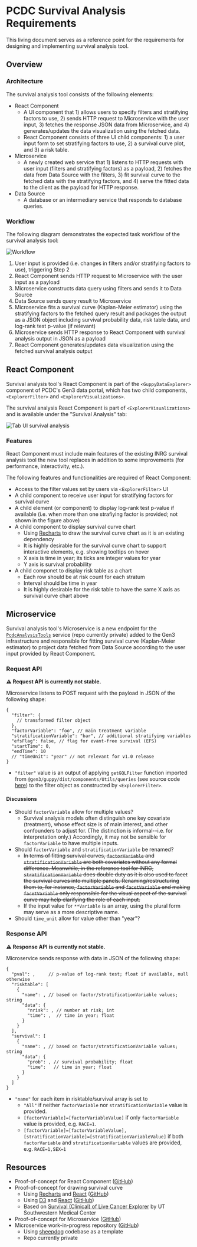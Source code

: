 # PCDC Survival Analysis Requirements

This living document serves as a reference point for the requirements for designing and implementing survival analysis tool.

## Overview

### Architecture

The survival analysis tool consists of the following elements:

- React Component
  - A UI component that 1) allows users to specify filters and stratifying factors to use, 2) sends HTTP request to Microservice with the user input, 3) fetches the response JSON data from Microservice, and 4) generates/updates the data visualization using the fetched data.
  - React Component consists of three UI child components: 1) a user input form to set stratifying factors to use, 2) a survival curve plot, and 3) a risk table.
- Microservice
  - A newly created web service that 1) listens to HTTP requests with user input (filters and stratifying factors) as a payload, 2) fetches the data from Data Source with the filters, 3) fit survival curve to the fetched data with the stratifying factors, and 4) serve the fitted data to the client as the payload for HTTP response.
- Data Source
  - A database or an intermediary service that responds to database queries.

### Workflow

The following diagram demonstrates the expected task workflow of the survival analysis tool:

![Workflow](./images/workflow.png)

1. User input is provided (i.e. changes in filters and/or stratifying factors to use), triggering Step 2
2. React Component sends HTTP request to Microservice with the user input as a payload
3. Microservice constructs data query using filters and sends it to Data Source
4. Data Source sends query result to Microservice
5. Microservice fits a survival curve (Kaplan-Meier estimator) using the stratifying factors to the fetched query result and packages the output as a JSON object including survival probability data, risk table data, and log-rank test p-value (if relevant)
6. Microservice sends HTTP response to React Component with survival analysis output in JSON as a payload
7. React Component generates/updates data visualization using the fetched survival analysis output

## React Component

Survival analysis tool's React Component is part of the `<GuppyDataExplorer>` component of PCDC's Gen3 data portal, which has two child components, `<ExplorerFilter>` and `<ExplorerVisualizations>`.

The survival analysis React Component is part of `<ExplorerVisualizations>` and is available under the "Survival Analysis" tab:

![Tab UI survival analysis](./images/tab_view_survival.png)

### Features

React Component must include main features of the existing INRG survival analysis tool the new tool replaces in addition to some improvements (for performance, interactivity, etc.).

The following features and functionalities are required of React Component:

- Access to the filter values set by users via `<ExplorerFilter>` UI
- A child component to receive user input for stratifying factors for survival curve
- A child element (or component) to display log-rank test p-value if available (i.e. when more than one strafiying factor is provided; not shown in the figure above)
- A child component to display survival curve chart
  - Using [Recharts](http://recharts.org/en-US) to draw the survival curve chart as it is an existing dependency
  - It is highly desirable for the survival curve chart to support interactive elements, e.g. showing tooltips on hover
  - X axis is time in year; its ticks are integer values for year
  - Y axis is survival probability
- A child componet to display risk table as a chart
  - Each row should be at risk count for each stratum
  - Interval should be time in year
  - It is highly desirable for the risk table to have the same X axis as survival curve chart above

## Microservice

Survival analysis tool's Microservice is a new endpoint for the [`PcdcAnalysisTools`](https://github.com/chicagopcdc/PcdcAnalysisTools) service (repo currently private) added to the Gen3 infrastructure and responsible for fitting survival curve (Kaplan-Meier estimator) to project data fetched from Data Source according to the user input provided by React Component.

### Request API

**:warning: Request API is currently not stable.**

Microservice listens to POST request with the payload in JSON of the following shape:

```jsonc
{
  "filter": {
    // transformed filter object
  },
  "factorVariable": "foo", // main treatment variable
  "stratificationVariable": "bar", // additional stratifying variables
  "efsFlag": false, // flag for evant-free survival (EFS)
  "startTime": 0,
  "endTime": 10
  // "timeUnit": "year" // not relevant for v1.0 release
}
```

- `"filter"` value is an output of applying `getGQLFilter` function imported from `@gen3/guppy/dist/components/Utils/queries` (see source code [here](https://github.com/uc-cdis/guppy/blob/45f12713f003621d13ee8c671d235ba2bac46ef9/src/components/Utils/queries.js#L195-L233)) to the filter object as constructed by `<ExplorerFilter>`.

#### Discussions

- Should `factorVariable` allow for multiple values?
  - Survival analysis models often distinguish one key covariate (treatment), whose effect size is of main interest, and other confounders to adjust for. (The distinction is informal--i.e. for interpretation only.) Accordingly, it may not be sensible for `factorVariable` to have multiple inputs.
- Should `factorVariable` and `stratificationVariable` be renamed?
  - ~~In terms of fitting survival curves, `factorVariable` and `stratificationVariable` are both covariates without any formal difference. Meanwhile, in the reference tool for INRG, `stratificationVariable` does double duty as it is also used to facet the survival curves into multiple panels. Renaming/restructuring them to, for instance, `factorVariable` and `facetVariable` and making `facetVariable` only responsible for the visual aspect of the survival curve may help clarifying the role of each input.~~
  - If the input value for `**Variable` is an array, using the plural form may serve as a more descriptive name.
- Should `time_unit` allow for value other than "year"?

### Response API

**:warning: Response API is currently not stable.**

Microservice sends response with data in JSON of the following shape:

```jsonc
{
  "pval": ,     // p-value of log-rank test; float if available, null otherwise
  "risktable": [
    {
      "name": , // based on factor/stratificationVariable values; string
      "data": {
        "nrisk": , // number at risk; int
        "time": ,  // time in year; float
      }
    }
  ],
  "survival": [
    {
      "name": , // based on factor/stratificationVariable values; string
      "data": {
        "prob": , // survival probability; float
        "time":   // time in year; float
      }
    }
  ]
}
```

- `"name"` for each item in risktable/survival array is set to
  - `"All"` if neither `factorVariable` nor `stratificationVariable` value is provided.
  - `[factorVariable]=[factorVariableValue]` if only `factorVariable` value is provided, e.g. `RACE=1`.
  - `[factorVariable]=[factorVariableValue],[stratificationVariable]=[stratificationVariableValue]` if both `factorVariable` and `stratificationVariable` values are provided, e.g. `RACE=1,SEX=1`

## Resources

- Proof-of-concept for React Component ([GitHub](https://github.com/bobaekang/poc-survival-react-component))
- Proof-of-concept for drawing survival curve
  - Using [Recharts](http://recharts.org/en-US) and [React](https://reactjs.org/) ([GitHub](https://github.com/bobaekang/react-recharts-survival-curve))
  - Using [D3](https://d3js.org/) and [React](https://reactjs.org/) ([GitHub](https://github.com/bobaekang/react-d3-survival-curve))
  - Based on [Survival (Clinical) of Live Cancer Explorer](https://qbrc.swmed.edu/projects/liverspore/multi_group_survival.php) by UT Southwestern Medical Center
- Proof-of-concept for Microservice ([GitHub](https://github.com/bobaekang/poc-survival-microservice))
- Microservice work-in-progress repository ([GitHub](https://github.com/chicagopcdc/PcdcAnalysisTools))
  - Using [sheepdog](https://github.com/uc-cdis/sheepdog/) codebase as a template
  - Repo currently private
